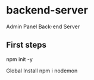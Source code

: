 # backend-server
Admin Panel Back-end Server

## First steps

npm init -y 

Global Install npm i nodemon 
